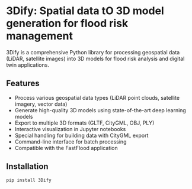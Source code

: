 # 3Dify: Spatial data tO 3D model generation for flood risk management

3Dify is a comprehensive Python library for processing geospatial data (LiDAR, satellite images) into 3D models for flood risk analysis and digital twin applications.

## Features

- Process various geospatial data types (LiDAR point clouds, satellite imagery, vector data)
- Generate high-quality 3D models using state-of-the-art deep learning models
- Export to multiple 3D formats (GLTF, CityGML, OBJ, PLY)
- Interactive visualization in Jupyter notebooks
- Special handling for building data with CityGML export
- Command-line interface for batch processing
- Compatible with the FastFlood application

## Installation

```bash
pip install 3Dify